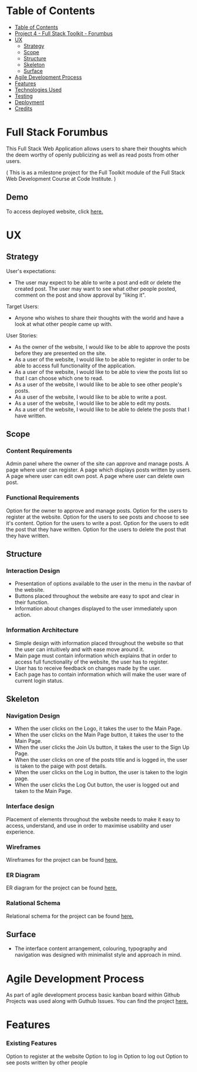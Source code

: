 # Table of Contents

- [Table of Contents](#table-of-contents)
- [Project 4 - Full Stack Toolkit - Forumbus](#full-stack-forumbus)
- [UX](#ux)
    - [Strategy](#strategy)
    - [Scope](#scope)
    - [Structure](#structure)
    - [Skeleton](#skeleton)
    - [Surface](#surface)
- [Agile Development Process](#agile-development-process)
- [Features](#features)
- [Technologies Used](#technologies-used)
- [Testing](#testing)
- [Deployment](#deployment)
- [Credits](#credits)


# Full Stack Forumbus

This Full Stack Web Application allows users to share their thoughts which the deem worthy of openly publicizing as well as read posts from other users.

( This is as a milestone project for the Full Toolkit module of the Full Stack Web Development Course at Code Institute. )


## Demo

To access deployed website, click <a href="https://forumbus2022.herokuapp.com/" target="_blank"> here. </a>


# UX

## Strategy

User's expectations:
* The user may expect to be able to write a post and edit or delete the created post. The user may want to see what other people posted, comment on the post and show approval by "liking it".

Target Users:
* Anyone who wishes to share their thoughts with the world and have a look at what other people came up with.

User Stories:

* As the owner of the website, I would like to be able to approve the posts before they are presented on the site.
* As a user of the website, I would like to be able to register in order to be able to access full functionality of the application.
* As a user of the website, I would like to be able to view the posts list so that I can choose which one to read.
* As a user of the website, I would like to be able to see other people's posts.
* As a user of the website, I would like to be able to write a post.
* As a user of the website, I would like to be able to edit my posts.
* As a user of the website, I would like to be able to delete the posts that I have written.


## Scope

### Content Requirements

Admin panel where the owner of the site can approve and manage posts.
A page where user can register.
A page which displays posts written by users.
A page where user can edit own post.
A page where user can delete own post.


### Functional Requirements

Option for the owner to approve and manage posts.
Option for the users to register at the website.
Option for the users to see posts and choose to see it's content.
Option for the users to write a post.
Option for the users to edit the post that they have written.
Option for the users to delete the post that they have written.


## Structure

### Interaction Design

* Presentation of options available to the user in the menu in the navbar of the website.
* Buttons placed throughout the website are easy to spot and clear in their function.
* Information about changes displayed to the user immediately upon action.


### Information Architecture

* Simple design with information placed throughout the website so that the user can intuitively and with ease move around it. 
* Main page must contain information which explains that in order to access full functionality of the website, the user has to register.
* User has to receive feedback on changes made by the user.
* Each page has to contain information which will make the user ware of current login status.


## Skeleton

### Navigation Design

* When the user clicks on the Logo, it takes the user to the Main Page.
* When the user clicks on the Main Page button, it takes the user to the Main Page.
* When the user clicks the Join Us button, it takes the user to the Sign Up Page.
* When the user clicks on one of the posts title and is logged in, the user is taken to the paige with post details.
* When the user clicks on the Log in button, the user is taken to the login page.
* When the user clicks the Log Out button, the user is logged out and taken to the Main Page.


### Interface design

Placement of elements throughout the website needs to make it easy to access, understand, and use in order to maximise usability and user experience.


### Wireframes

Wireframes for the project can be found <a href="https://github.com/Cezary-Nakielski/Project-Four-Forumbus/tree/main/assets/wireframes" target="_blank"> here. </a>


### ER Diagram

ER diagram for the project can be found <a href="https://github.com/Cezary-Nakielski/Project-Four-Forumbus/blob/main/assets/diagrams/er_diagram.png" target="_blank"> here. </a>

### Ralational Schema

Relational schema for the project can be found <a href="https://github.com/Cezary-Nakielski/Project-Four-Forumbus/blob/main/assets/diagrams/relational_schema.png" target="_blank"> here. </a>


##  Surface

* The interface content arrangement, colouring, typography and navigation was designed with minimalist style and approach in mind.


# Agile Development Process

As part of agile development process basic kanban board within Github Projects was used along with Guthub Issues. You can find the project <a href="https://github.com/Cezary-Nakielski/Project-Four-Forumbus/projects/1" target="_blank"> here. </a>


# Features

### Existing Features

Option to register at the website
Option to log in
Option to log out
Option to see posts written by other people
